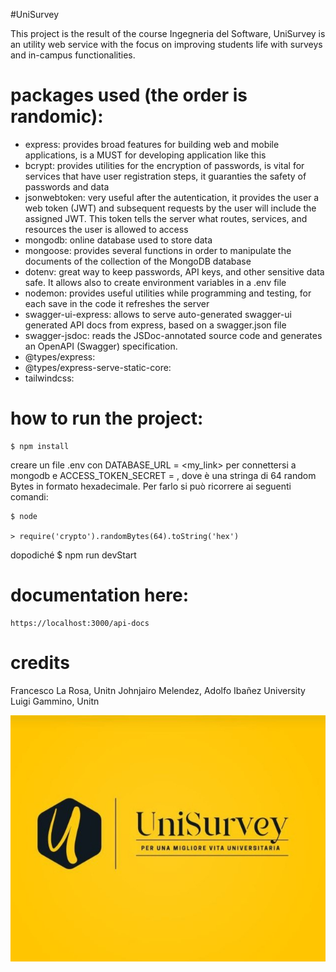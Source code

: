 #UniSurvey

This project is the result of the course Ingegneria del Software,
UniSurvey is an utility web service with the focus on improving students life with surveys and in-campus functionalities.

# packages used (the order is randomic):
* express: provides broad features for building web and mobile applications, is a MUST for developing application like this
* bcrypt: provides utilities for the encryption of passwords, is vital for services that have user registration steps, it guaranties the safety of passwords and data
* jsonwebtoken: very useful after the autentication, it provides the user a web token (JWT) and subsequent requests by the user will include the assigned JWT. This token tells the server what routes, services, and resources the user is allowed to access
* mongodb: online database used to store data
* mongoose: provides several functions in order to manipulate the documents of the collection of the MongoDB database
* dotenv: great way to keep passwords, API keys, and other sensitive data safe. It allows also to create environment variables in a .env file
* nodemon: provides useful utilities while programming and testing, for each save in the code it refreshes the server
* swagger-ui-express: allows to serve auto-generated swagger-ui generated API docs from express, based on a swagger.json file
* swagger-jsdoc: reads the JSDoc-annotated source code and generates an OpenAPI (Swagger) specification.
* @types/express:
* @types/express-serve-static-core:
* tailwindcss:


# how to run the project:
    $ npm install
creare un file .env con DATABASE_URL = <my_link> per connettersi a mongodb e ACCESS_TOKEN_SECRET = <secret>, dove <secret> è una stringa di 64 random Bytes in formato hexadecimale. Per farlo si può ricorrere ai seguenti comandi:

    $ node
    
    > require('crypto').randomBytes(64).toString('hex')
dopodiché
    $ npm run devStart

# documentation here:
    https://localhost:3000/api-docs

# credits
Francesco La Rosa, Unitn
Johnjairo Melendez, Adolfo Ibañez University
Luigi Gammino, Unitn

![UNISURVEY](/Immagini/Logo.jpg)